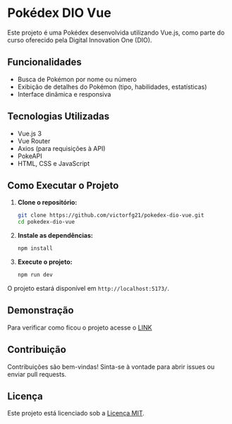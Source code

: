 # Pokédex DIO Vue

Este projeto é uma Pokédex desenvolvida utilizando Vue.js, como parte do curso oferecido pela Digital Innovation One (DIO).

## Funcionalidades

- Busca de Pokémon por nome ou número
- Exibição de detalhes do Pokémon (tipo, habilidades, estatísticas)
- Interface dinâmica e responsiva

## Tecnologias Utilizadas

- Vue.js 3
- Vue Router
- Axios (para requisições à API)
- PokeAPI
- HTML, CSS e JavaScript

## Como Executar o Projeto

1. **Clone o repositório:**
   ```bash
   git clone https://github.com/victorfg21/pokedex-dio-vue.git
   cd pokedex-dio-vue
   ```

2. **Instale as dependências:**
   ```bash
   npm install
   ```

3. **Execute o projeto:**
   ```bash
   npm run dev
   ```

O projeto estará disponível em `http://localhost:5173/`.

## Demonstração

Para verificar como ficou o projeto acesse o [LINK](https://pokedex-nu-livid.vercel.app)

## Contribuição

Contribuições são bem-vindas! Sinta-se à vontade para abrir issues ou enviar pull requests.

## Licença

Este projeto está licenciado sob a [Licença MIT](LICENSE).

